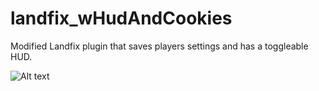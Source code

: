 # landfix_wHudAndCookies
Modified Landfix plugin that saves players settings and has a toggleable HUD.

![Alt text](https://i.imgur.com/JAD1dun.jpeg)  
